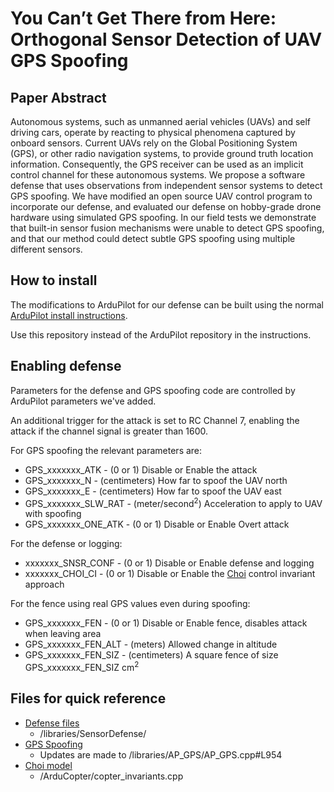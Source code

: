 # You Can’t Get There from Here: Orthogonal Sensor Detection of UAV GPS Spoofing

## Paper Abstract
Autonomous systems, such as unmanned aerial vehicles
(UAVs) and self driving cars, operate by reacting to physical
phenomena captured by onboard sensors. Current UAVs
rely on the Global Positioning System (GPS), or other radio
navigation systems, to provide ground truth location information.
Consequently, the GPS receiver can be used as an
implicit control channel for these autonomous systems. We
propose a software defense that uses observations from independent
sensor systems to detect GPS spoofing. We have
modified an open source UAV control program to incorporate
our defense, and evaluated our defense on hobby-grade drone
hardware using simulated GPS spoofing. In our field tests
we demonstrate that built-in sensor fusion mechanisms were
unable to detect GPS spoofing, and that our method could
detect subtle GPS spoofing using multiple different sensors.

## How to install
The modifications to ArduPilot for our defense can be built using the normal [ArduPilot install instructions](https://ardupilot.org/dev/docs/building-the-code.html).

Use this repository instead of the ArduPilot repository in the instructions.

## Enabling defense
Parameters for the defense and GPS spoofing code are controlled by ArduPilot parameters we've added.

An additional trigger for the attack is set to RC Channel 7, enabling the attack if the channel signal is greater than 1600.

For GPS spoofing the relevant parameters are:
* GPS_xxxxxxx_ATK - (0 or 1) Disable or Enable the attack
* GPS_xxxxxxx_N - (centimeters) How far to spoof the UAV north
* GPS_xxxxxxx_E - (centimeters) How far to spoof the UAV east
* GPS_xxxxxxx_SLW_RAT - (meter/second<sup>2</sup>) Acceleration to apply to UAV with spoofing
* GPS_xxxxxxx_ONE_ATK - (0 or 1) Disable or Enable Overt attack

For the defense or logging:
*  xxxxxxx_SNSR_CONF - (0 or 1) Disable or Enable defense and logging
*  xxxxxxx_CHOI_CI - (0 or 1) Disable or Enable the [Choi](https://doi.org/10.1145/3243734.3243752) control invariant approach

For the fence using real GPS values even during spoofing:
*  GPS_xxxxxxx_FEN - (0 or 1) Disable or Enable fence, disables attack when leaving area
*  GPS_xxxxxxx_FEN_ALT - (meters) Allowed change in altitude
*  GPS_xxxxxxx_FEN_SIZ - (centimeters) A square fence of size GPS_xxxxxxx_FEN_SIZ cm<sup>2</sup>

## Files for quick reference
*  [Defense files](/libraries/SensorDefense/)
    * /libraries/SensorDefense/
*  [GPS Spoofing](/libraries/AP_GPS/AP_GPS.cpp#L954)
    * Updates are made to /libraries/AP_GPS/AP_GPS.cpp#L954
*  [Choi model](/ArduCopter/copter_invariants.cpp)
    * /ArduCopter/copter_invariants.cpp
